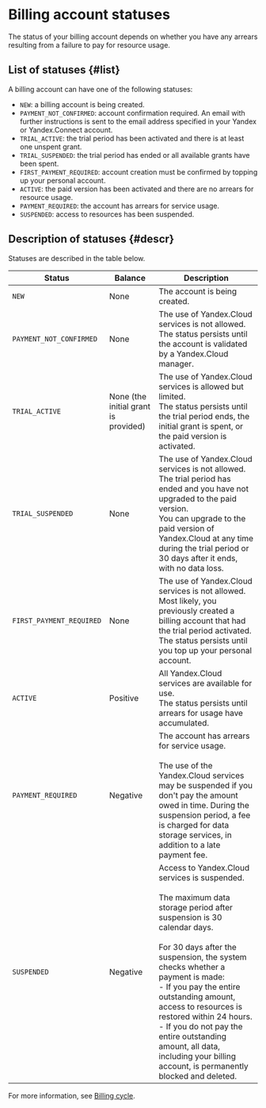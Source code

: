 # Billing account statuses

The status of your billing account depends on whether you have any arrears resulting from a failure to pay for resource usage.

## List of statuses {#list}

A billing account can have one of the following statuses:

- `NEW`: a billing account is being created.
- `PAYMENT_NOT_CONFIRMED`: account confirmation required. An email with further instructions is sent to the email address specified in your Yandex or Yandex.Connect account.
- `TRIAL_ACTIVE`: the trial period has been activated and there is at least one unspent grant.
- `TRIAL_SUSPENDED`: the trial period has ended or all available grants have been spent.
- `FIRST_PAYMENT_REQUIRED`: account creation must be confirmed by topping up your personal account.
- `ACTIVE`: the paid version has been activated and there are no arrears for resource usage.
- `PAYMENT_REQUIRED`: the account has arrears for service usage.
- `SUSPENDED`: access to resources has been suspended.

## Description of statuses {#descr}

Statuses are described in the table below.

| Status | Balance | Description |
| ----- | ----- | ----- |
| `NEW` | None | The account is being created. |
| `PAYMENT_NOT_CONFIRMED` | None | The use of Yandex.Cloud services is not allowed. <br/>The status persists until the account is validated by a Yandex.Cloud manager. |
| `TRIAL_ACTIVE` | None (the initial grant is provided) | The use of Yandex.Cloud services is allowed but limited. <br/>The status persists until the trial period ends, the initial grant is spent, or the paid version is activated. |
| `TRIAL_SUSPENDED` | None | The use of Yandex.Cloud services is not allowed. <br/>The trial period has ended and you have not upgraded to the paid version. <br/>You can upgrade to the paid version of Yandex.Cloud at any time during the trial period or 30 days after it ends, with no data loss. |
| `FIRST_PAYMENT_REQUIRED` | None | The use of Yandex.Cloud services is not allowed. <br/>Most likely, you previously created a billing account that had the trial period activated. <br/>The status persists until you top up your personal account. |
| `ACTIVE` | Positive | All Yandex.Cloud services are available for use. <br/> The status persists until arrears for usage have accumulated. |
| `PAYMENT_REQUIRED` | Negative | The account has arrears for service usage. <br/><br/>The use of the Yandex.Cloud services may be suspended if you don't pay the amount owed in time. During the suspension period, a fee is charged for data storage services, in addition to a late payment fee. |
| `SUSPENDED` | Negative | Access to Yandex.Cloud services is suspended.<br/><br/>The maximum data storage period after suspension is 30 calendar days.<br/><br/>For 30 days after the suspension, the system checks whether a payment is made: <br/> - If you pay the entire outstanding amount, access to resources is restored within 24 hours. <br/> - If you do not pay the entire outstanding amount, all data, including your billing account, is permanently blocked and deleted. |

For more information, see [Billing cycle](../payment/billing-cycle.md).

